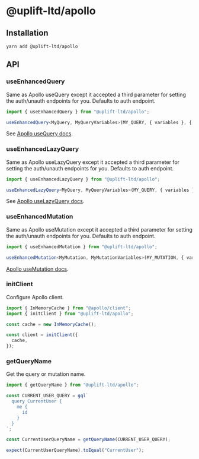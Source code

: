 # @uplift-ltd/apollo

## Installation

    yarn add @uplift-ltd/apollo

## API

### useEnhancedQuery

Same as Apollo useQuery except it accepted a third parameter for setting the auth/unauth endpoints
for you. Defaults to auth endpoint.

```ts
import { useEnhancedQuery } from "@uplift-ltd/apollo";

useEnhancedQuery<MyQuery, MyQueryVariables>(MY_QUERY, { variables }, { auth: false });
```

See [Apollo useQuery docs](https://www.apollographql.com/docs/react/api/react/hooks/#usequery).

### useEnhancedLazyQuery

Same as Apollo useLazyQuery except it accepted a third parameter for setting the auth/unauth
endpoints for you. Defaults to auth endpoint.

```ts
import { useEnhancedLazyQuery } from "@uplift-ltd/apollo";

useEnhancedLazyQuery<MyQuery, MyQueryVariables>(MY_QUERY, { variables }, { auth: false });
```

See
[Apollo useLazyQuery docs](https://www.apollographql.com/docs/react/api/react/hooks/#uselazyquery).

### useEnhancedMutation

Same as Apollo useMutation except it accepted a third parameter for setting the auth/unauth
endpoints for you. Defaults to auth endpoint.

```ts
import { useEnhancedMutation } from "@uplift-ltd/apollo";

useEnhancedMutation<MyMutation, MyMutationVariables>(MY_MUTATION, { variables }, { auth: false });
```

[Apollo useMutation docs](https://www.apollographql.com/docs/react/api/react/hooks/#usemutation).

### initClient

Configure Apollo client.

```ts
import { InMemoryCache } from "@apollo/client";
import { initClient } from "@uplift-ltd/apollo";

const cache = new InMemoryCache();

const client = initClient({
  cache,
});
```

### getQueryName

Get the query or mutation name.

```ts
import { getQueryName } from "@uplift-ltd/apollo";

const CURRENT_USER_QUERY = gql`
  query CurrentUser {
    me {
      id
    }
  }
`;

const CurrentUserQueryName = getQueryName(CURRENT_USER_QUERY);

expect(CurrentUserQueryName).toEqual("CurrentUser");
```
